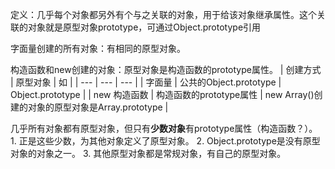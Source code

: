 定义：几乎每个对象都另外有个与之关联的对象，用于给该对象继承属性。这个关联的对象就是原型对象prototype，可通过Object.prototype引用

字面量创建的所有对象：有相同的原型对象。

构造函数和new创建的对象：原型对象是构造函数的prototype属性。
| 创建方式 | 原型对象 | 如 |
| --- | --- | --- |
| 字面量 | 公共的Object.prototype | Object.prototype |
| new 构造函数 | 构造函数的prototype属性 | new Array()创建的对象的原型对象是Array.prototype |


几乎所有对象都有原型对象，但只有**少数对象**有prototype属性（构造函数？）。
	1. 正是这些少数，为其他对象定义了原型对象。
	2. Object.prototype是没有原型对象的对象之一。
	3. 其他原型对象都是常规对象，有自己的原型对象。